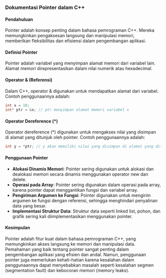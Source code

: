 ### Dokumentasi Pointer dalam C++

#### Pendahuluan
Pointer adalah konsep penting dalam bahasa pemrograman C++. Mereka memungkinkan pengaksesan langsung dan manipulasi memori, memberikan fleksibilitas dan efisiensi dalam pengembangan aplikasi.

#### Definisi Pointer
Pointer adalah variabel yang menyimpan alamat memori dari variabel lain. Alamat memori direpresentasikan dalam nilai numerik atau hexadecimal.

#### Operator & (Referensi)
Dalam C++, operator & digunakan untuk mendapatkan alamat dari variabel. Contoh penggunaannya adalah:

```cpp
int x = 10;
int* ptr = &x; // ptr menyimpan alamat memori variabel x
```

#### Operator Dereference (*)
Operator dereference (*) digunakan untuk mengakses nilai yang disimpan di alamat yang ditunjuk oleh pointer. Contoh penggunaannya adalah:

```cpp
int y = *ptr; // y akan memiliki nilai yang disimpan di alamat yang ditunjuk oleh ptr
```

#### Penggunaan Pointer
- **Alokasi Dinamis Memori**: Pointer sering digunakan untuk alokasi dan dealokasi memori secara dinamis menggunakan operator new dan delete.
- **Operasi pada Array**: Pointer sering digunakan dalam operasi pada array, karena pointer dapat menggantikan fungsi dan variabel array.
- **Pengiriman Argumen ke Fungsi**: Pointer digunakan untuk mengirim argumen ke fungsi dengan referensi, sehingga menghindari penyalinan data yang besar.
- **Implementasi Struktur Data**: Struktur data seperti linked list, pohon, dan grafik sering kali diimplementasikan menggunakan pointer.

#### Kesimpulan
Pointer adalah fitur kuat dalam bahasa pemrograman C++, yang memungkinkan akses langsung ke memori dan manipulasi data. Pemahaman yang baik tentang pointer sangat penting dalam pengembangan aplikasi yang efisien dan andal. Namun, penggunaan pointer juga memerlukan kehati-hatian karena kesalahan dalam penggunaannya dapat menyebabkan masalah seperti kesalahan segmen (segmentation fault) dan kebocoran memori (memory leaks).
